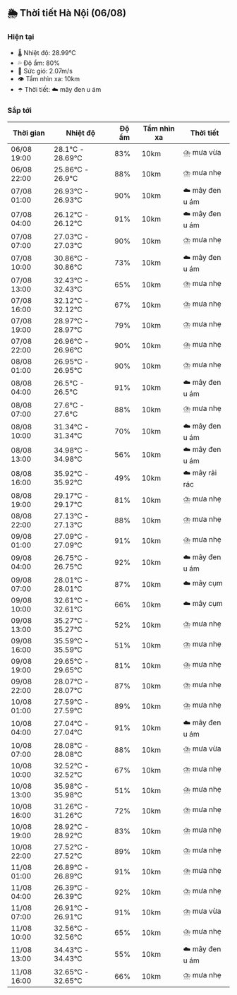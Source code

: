 ## 🌦️ Thời tiết Hà Nội (06/08)

### Hiện tại

- 🌡️ Nhiệt độ: 28.99℃
- 💦 Độ ẩm: 80%
- 💨 Sức gió: 2.07m/s
- 👁️ Tầm nhìn xa: 10km
- ☂️ Thời tiết: ☁️ mây đen u ám

### Sắp tới

| Thời gian | Nhiệt độ | Độ ẩm | Tầm nhìn xa | Thời tiết |
| --- | --- | --- | --- | --- |
| 06/08 19:00 | 28.1℃ - 28.69℃ | 83% | 10km | ⛈️ mưa vừa |
| 06/08 22:00 | 25.86℃ - 26.9℃ | 88% | 10km | ⛈️ mưa nhẹ |
| 07/08 01:00 | 26.93℃ - 26.93℃ | 90% | 10km | ☁️ mây đen u ám |
| 07/08 04:00 | 26.12℃ - 26.12℃ | 91% | 10km | ☁️ mây đen u ám |
| 07/08 07:00 | 27.03℃ - 27.03℃ | 90% | 10km | ⛈️ mưa nhẹ |
| 07/08 10:00 | 30.86℃ - 30.86℃ | 73% | 10km | ☁️ mây đen u ám |
| 07/08 13:00 | 32.43℃ - 32.43℃ | 65% | 10km | ⛈️ mưa nhẹ |
| 07/08 16:00 | 32.12℃ - 32.12℃ | 67% | 10km | ⛈️ mưa nhẹ |
| 07/08 19:00 | 28.97℃ - 28.97℃ | 79% | 10km | ⛈️ mưa nhẹ |
| 07/08 22:00 | 26.96℃ - 26.96℃ | 90% | 10km | ⛈️ mưa nhẹ |
| 08/08 01:00 | 26.95℃ - 26.95℃ | 90% | 10km | ⛈️ mưa nhẹ |
| 08/08 04:00 | 26.5℃ - 26.5℃ | 91% | 10km | ☁️ mây đen u ám |
| 08/08 07:00 | 27.6℃ - 27.6℃ | 88% | 10km | ⛈️ mưa nhẹ |
| 08/08 10:00 | 31.34℃ - 31.34℃ | 70% | 10km | ☁️ mây đen u ám |
| 08/08 13:00 | 34.98℃ - 34.98℃ | 56% | 10km | ☁️ mây đen u ám |
| 08/08 16:00 | 35.92℃ - 35.92℃ | 49% | 10km | ☁️ mây rải rác |
| 08/08 19:00 | 29.17℃ - 29.17℃ | 81% | 10km | ⛈️ mưa nhẹ |
| 08/08 22:00 | 27.13℃ - 27.13℃ | 88% | 10km | ⛈️ mưa nhẹ |
| 09/08 01:00 | 27.09℃ - 27.09℃ | 91% | 10km | ⛈️ mưa nhẹ |
| 09/08 04:00 | 26.75℃ - 26.75℃ | 92% | 10km | ☁️ mây đen u ám |
| 09/08 07:00 | 28.01℃ - 28.01℃ | 87% | 10km | ☁️ mây cụm |
| 09/08 10:00 | 32.61℃ - 32.61℃ | 66% | 10km | ☁️ mây cụm |
| 09/08 13:00 | 35.27℃ - 35.27℃ | 52% | 10km | ⛈️ mưa nhẹ |
| 09/08 16:00 | 35.59℃ - 35.59℃ | 51% | 10km | ⛈️ mưa nhẹ |
| 09/08 19:00 | 29.65℃ - 29.65℃ | 81% | 10km | ⛈️ mưa nhẹ |
| 09/08 22:00 | 28.07℃ - 28.07℃ | 87% | 10km | ⛈️ mưa nhẹ |
| 10/08 01:00 | 27.59℃ - 27.59℃ | 89% | 10km | ⛈️ mưa nhẹ |
| 10/08 04:00 | 27.04℃ - 27.04℃ | 91% | 10km | ☁️ mây đen u ám |
| 10/08 07:00 | 28.08℃ - 28.08℃ | 88% | 10km | ⛈️ mưa vừa |
| 10/08 10:00 | 32.52℃ - 32.52℃ | 67% | 10km | ⛈️ mưa nhẹ |
| 10/08 13:00 | 35.98℃ - 35.98℃ | 51% | 10km | ⛈️ mưa nhẹ |
| 10/08 16:00 | 31.26℃ - 31.26℃ | 72% | 10km | ⛈️ mưa nhẹ |
| 10/08 19:00 | 28.92℃ - 28.92℃ | 83% | 10km | ⛈️ mưa nhẹ |
| 10/08 22:00 | 27.52℃ - 27.52℃ | 89% | 10km | ⛈️ mưa nhẹ |
| 11/08 01:00 | 26.89℃ - 26.89℃ | 91% | 10km | ⛈️ mưa nhẹ |
| 11/08 04:00 | 26.39℃ - 26.39℃ | 92% | 10km | ⛈️ mưa nhẹ |
| 11/08 07:00 | 26.91℃ - 26.91℃ | 91% | 10km | ⛈️ mưa vừa |
| 11/08 10:00 | 32.56℃ - 32.56℃ | 65% | 10km | ⛈️ mưa nhẹ |
| 11/08 13:00 | 34.43℃ - 34.43℃ | 55% | 10km | ☁️ mây đen u ám |
| 11/08 16:00 | 32.65℃ - 32.65℃ | 66% | 10km | ⛈️ mưa nhẹ |
